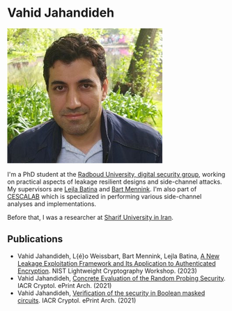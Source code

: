 # Vahid Jahandideh

![Vahid](vahid1.jpg)

I'm a PhD student at the [Radboud University, digital security group](https://www.ru.nl/dis/), working on practical aspects of leakage resilient  designs and side-channel attacks.
My supervisors are [Lejla Batina](https://www.cs.ru.nl/~lejla/) and [Bart Mennink](https://www.cs.ru.nl/~bmennink/). I'm also part of [CESCALAB](https://cescalab.cs.ru.nl/) which is specialized in performing various side-channel analyses and implementations.



Before that, I was a researcher at [Sharif University in Iran](https://en.sharif.edu/).

## Publications  

- Vahid Jahandideh, L{é}o Weissbart, Bart Mennink, Lejla Batina, [A New Leakage Exploitation Framework and Its Application to Authenticated Encryption](paper_NIST.pdf). NIST Lightweight Cryptography Workshop. (2023)
- Vahid Jahandideh, [Concrete Evaluation of the Random Probing Security](https://eprint.iacr.org/2021/859). IACR Cryptol. ePrint Arch. (2021)
- Vahid Jahandideh, [Verification of the security in Boolean masked circuits](https://eprint.iacr.org/2021/860). IACR Cryptol. ePrint Arch. (2021)

